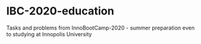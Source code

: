 # IBC-2020-education
Tasks and problems from InnoBootCamp-2020 - summer preparation even to studying at Innopolis University

